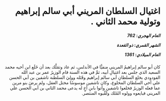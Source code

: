 <h1 dir="rtl">اغتيال السلطان المريني أبي سالم إبراهيم وتولية محمد الثاني .</h1>

<h5 dir="rtl">العام الهجري:  762

الشهر القمري: ذو القعدة

العام الميلادي: 1361</h5>

<p dir="rtl">كان أبو سالم إبراهيمُ المريني منفيًّا في الأندلس، ثم عاد وتمَلَّك بعد أن خَلَع ابن أخيه محمد السعيد الذي جلس بعد اغتيالِ أبيه، ثمَّ في هذه السنة قام الوزيرُ عمر بن عبد الله الفودودي بخلع السلطانِ أبي سالم إبراهيم وقَتَله وولِيَ السلطنة تاشفين بن أبي الحسن علي أخي السلطان المخلوع، وكان تاشفين موسوسًا مختل العقل، ولم يرضَ بنو مرين عما فعله الوزيرُ فخلعوا تاشفين وأتوا بابنِ أخٍ له يدعى محمد الثاني بن أبي الحسن علي المريني فبايعوه وولوه المُلك ولَقَّبوه المنتصر.</p></br>
